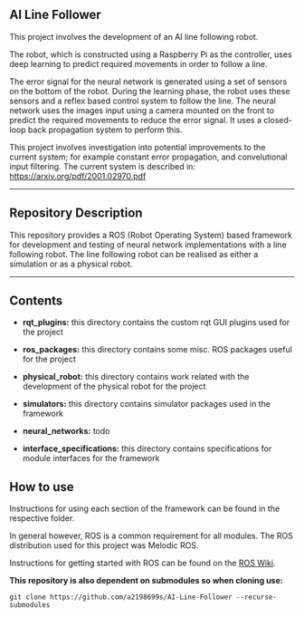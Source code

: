## AI Line Follower

This project involves the development of an AI line following robot.

The robot, which is constructed using a Raspberry Pi as the controller, uses deep learning to predict required movements in order to follow a line.

The error signal for the neural network is generated using a set of sensors on the bottom of the robot. During the learning phase, the robot uses these sensors and a reflex based control system to follow the line. The neural network uses the images input using a camera mounted on the front to predict the required movements to reduce the error signal. It uses a closed-loop back propagation system to perform this.

This project involves investigation into potential improvements to the current system; for example constant error propagation, and convelutional input filtering. The current system is described in: https://arxiv.org/pdf/2001.02970.pdf

---
## Repository Description

This repository provides a ROS (Robot Operating System) based framework for development and testing of neural network implementations with a line following robot. The line following robot can be realised as either a simulation or as a physical robot.

---

## Contents

* __rqt_plugins:__ this directory contains the custom rqt GUI plugins used for the project

* __ros_packages:__ this directory contains some misc. ROS packages useful for the project

* __physical_robot:__ this directory contains work related with the development of the physical robot for the project

* __simulators:__ this directory contains simulator packages used in the framework

* __neural_networks:__ todo

* __interface_specifications:__ this directory contains specifications for module interfaces for the framework


## How to use

Instructions for using each section of the framework can be found in the respective folder.

In general however, ROS is a common requirement for all modules. The ROS distribution used for this project was Melodic ROS.

Instructions for getting started with ROS can be found on the [ROS Wiki](http://wiki.ros.org/ROS/Tutorials).

__This repository is also dependent on submodules so when cloning use:__
```
git clone https://github.com/a2198699s/AI-Line-Follower --recurse-submodules
```
